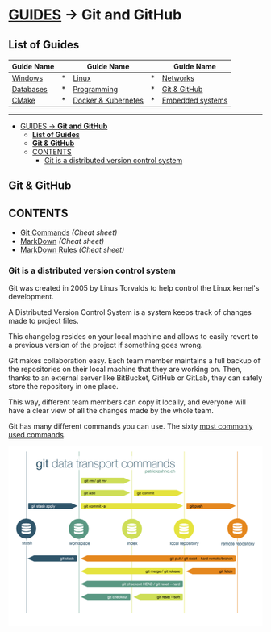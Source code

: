 # [GUIDES](../../README.md) -> __Git and GitHub__

<!-- ## <p align=center>[Git & GitHub][navGit] | [Windows][navWin] | [Linux][navNix] | [Networks][navNet] <br/> [Programming][navPLn] | [Databases][navDBs] | [Docker & Kubernetes][navDkr] | [Embedded systems][navEmS] | [CMake][navCMk] </p> -->

## __List of Guides__

| Guide Name                    |   |  Guide Name                   |   | Guide Name                    |
|-------------------------------|---|-------------------------------|---|-------------------------------|
| [Windows][navWin]             | * | [Linux][navNix]               | * | [Networks][navNet]            |
| [Databases][navDBs]           | * | [Programming][navPLn]         | * | [Git & GitHub][navGit]        |
| [CMake][navCMk]               | * | [Docker & Kubernetes][navDkr] | * | [Embedded systems][navEmS]    |

<!--
- [Windows][navWin]
- [Linux][navNix]
- [Networks][navNet]
- [Databases][navDBs]
- [Programming][navPLn]
- [Git & GitHub][navGit]
- [CMake][navCMk]
- [Docker & Kubernetes][navDkr]
- [Embedded systems][navEmS]
-->

[navWin]:   ../002_Windows_/Windows.md
[navNix]:   ../003_Linux_(Unix)_/Linux_(Unix).md
[navNet]:   ../004_Networks_/Networks.md
[navDBs]:   ../006_Databases_/Databases.md
[navPLn]:   ../005_Programming_languages_/Programming.md
[navGit]:   ../001_Git_and_GitHub_/Git_And_GitHub.md
[navCMk]:   ../009_CMake_/CMake_Tutorial.md
[navDkr]:   ../007_Docker_and_Kubernetes_/Docker_and_Kubernates.md
[navEmS]:   ../008_Embedded_systems_/Embedded_systems.md

---
<!-- ---------------------------------- * Navigation * ---------------------------------- -->

- [GUIDES -\> __Git and GitHub__](#guides---git-and-github)
  - [__List of Guides__](#list-of-guides)
  - [__Git \& GitHub__](#git--github)
  - [CONTENTS](#contents)
    - [Git is a distributed version control system](#git-is-a-distributed-version-control-system)

## __Git & GitHub__

## CONTENTS

- [Git Commands][gitCmdCS] *(Cheat sheet)*
- [MarkDown][gitMDnCS] *(Cheat sheet)*
- [MarkDown Rules][gitMDRCS] *(Cheat sheet)*

[gitCmdCS]: res/002_Git_Commands_/read/Git_Commands.md
[gitMDnCS]: res/001_Markdown_README_/read/MarkDown.md
[gitMDRCS]: res/001_Markdown_README_/read/markdown_rules.md

### Git is a distributed version control system

Git was created in 2005 by Linus Torvalds to help control the Linux kernel's development.

A Distributed Version Control System is a system keeps track of changes made to project files.

This changelog resides on your local machine and allows to easily revert to a previous version of the project if something goes wrong.

Git makes collaboration easy. Each team member maintains a full backup of the repositories on their local machine that they are working on. Then, thanks to an external server like BitBucket, GitHub or GitLab, they can safely store the repository in one place.

This way, different team members can copy it locally, and everyone will have a clear view of all the changes made by the whole team.

Git has many different commands you can use. The sixty [most commonly used commands][gitCmdCS].

![Git scheme](./res/002_Git_Commands_/img/CZ62a.png)
